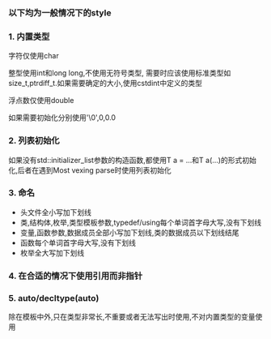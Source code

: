 ### 以下均为一般情况下的style



### 1. 内置类型

字符仅使用char

整型使用int和long long,不使用无符号类型, 需要时应该使用标准类型如size_t,ptrdiff_t.如果需要确定的大小,使用cstdint中定义的类型

浮点数仅使用double

如果需要初始化分别使用'\0',0,0.0

### 2. 列表初始化

如果没有std::initializer_list参数的构造函数,都使用T a = ...和T a(...)的形式初始化,后者在遇到Most vexing parse时使用列表初始化

### 3. 命名

* 头文件全小写加下划线
* 类,结构体,枚举,类型模板参数,typedef/using每个单词首字母大写,没有下划线
* 变量,函数参数,数据成员全部小写加下划线,类的数据成员以下划线结尾
* 函数每个单词首字母大写,没有下划线
* 枚举全大写加下划线

### 4. 在合适的情况下使用引用而非指针

### 5. auto/decltype(auto)

除在模板中外,只在类型非常长,不重要或者无法写出时使用,不对内置类型的变量使用











































































